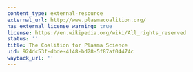 ```yaml
---
content_type: external-resource
external_url: http://www.plasmacoalition.org/
has_external_license_warning: true
license: https://en.wikipedia.org/wiki/All_rights_reserved
status: ''
title: The Coalition for Plasma Science
uid: 924dc53f-dbde-4148-bd28-5f87af04474c
wayback_url: ''
---
```

